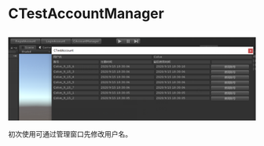 # CTestAccountManager
![image](https://github.com/IColve/CTestAccountManager/blob/master/intro.png)

初次使用可通过管理窗口先修改用户名。
